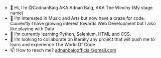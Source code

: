- 👋 Hi, I’m @CodnanBaig AKA Adnan Baig, AKA The Winchy (My stage name)
- 👀 I’m interested in Music and Arts but now have a craze for code. Cuurently I have growing interest towards Web Development but I also like playing with Data
- 🌱 I’m currently learning Python, Selenium, HTML and CSS.
- 💞️ I’m looking to collaborate on literally any project that will push me to learn and experience The World Of Code
- 📫 How to reach me? adnanbaigofficial@gmail.com

<!---
CodnanBaig/CodnanBaig is a ✨ special ✨ repository because its `README.md` (this file) appears on your GitHub profile.
You can click the Preview link to take a look at your changes.
--->
